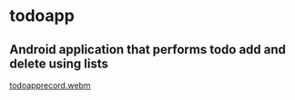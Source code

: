 # todoapp

## Android application that performs todo add and delete using lists



[todoapprecord.webm](https://github.com/SelomieK/todoapp/assets/75025744/a5ace89d-6fcb-403c-9840-4f0983a56579)




